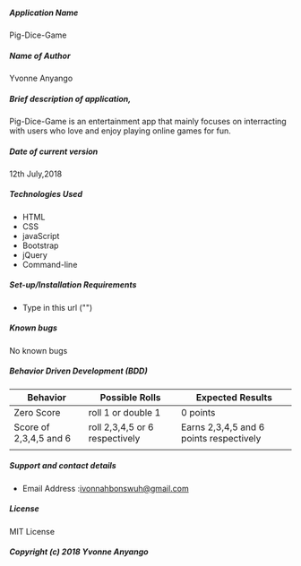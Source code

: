 ##### Application Name
Pig-Dice-Game

##### Name of Author
Yvonne Anyango

##### Brief description of application,
 Pig-Dice-Game is an entertainment app that mainly focuses on interracting with users who love and enjoy playing online games for fun.

##### Date of current version
12th July,2018

##### Technologies Used
*  HTML
*  CSS
*  javaScript
*  Bootstrap
*  jQuery
*  Command-line

##### Set-up/Installation Requirements
*  Type in this url ("")  

##### Known bugs
No known bugs

##### Behavior Driven Development (BDD)
|       Behavior           |   Possible Rolls                 |   Expected Results                       |
|--------------------------|----------------------------------|------------------------------------------|
| Zero Score               |  roll 1 or double 1              |  0 points                                |
|  Score of 2,3,4,5 and 6  |  roll 2,3,4,5 or 6 respectively  |  Earns 2,3,4,5 and 6 points respectively |
|                          |                                  |                                          |
                                                          
                                                                                    



##### Support and contact details
*  Email Address :ivonnahbonswuh@gmail.com

##### License
MIT License
##### Copyright (c) 2018 Yvonne Anyango
